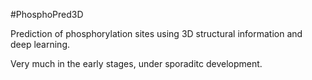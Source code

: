 #PhosphoPred3D

Prediction of phosphorylation sites using 3D structural information and deep learning.

Very much in the early stages, under sporaditc development.
